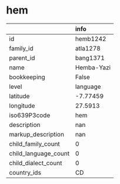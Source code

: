 # hem
|                      | info       |
|:---------------------|:-----------|
| id                   | hemb1242   |
| family_id            | atla1278   |
| parent_id            | bang1371   |
| name                 | Hemba-Yazi |
| bookkeeping          | False      |
| level                | language   |
| latitude             | -7.77459   |
| longitude            | 27.5913    |
| iso639P3code         | hem        |
| description          | nan        |
| markup_description   | nan        |
| child_family_count   | 0          |
| child_language_count | 0          |
| child_dialect_count  | 0          |
| country_ids          | CD         |